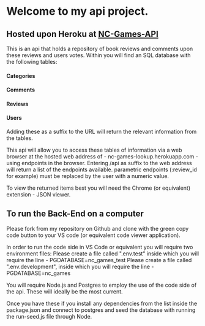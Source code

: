 # Welcome to my api project.

## Hosted upon Heroku at [NC-Games-API](https://nc-games-lookup.herokuapp.com/api)

This is an api that holds a repository of book reviews and comments upon these reviews and users votes.
Within you will find an SQL database with the following tables:

#### Categories

#### Comments

#### Reviews

#### Users

Adding these as a suffix to the URL will return the relevant information from the tables.

This api will allow you to access these tables of information via a web browser at the hosted web address of - nc-games-lookup.herokuapp.com - using endpoints in the browser.
Entering /api as suffix to the web address will return a list of the endpoints available. parametric endpoints (:review_id for example) must be replaced by the user with a numeric value.

To view the returned items best you will need the Chrome (or equivalent) extension - JSON viewer.

## To run the Back-End on a computer

Please fork from my repository on Github and clone with the green copy code button to your VS code (or equivalent code viewer application).

In order to run the code side in VS Code or equivalent you will require two environment files:
Please create a file called ".env.test" inside which you will require the line - PGDATABASE=nc_games_test
Please create a file called ".env.development", inside which you will require the line - PGDATABASE=nc_games

You will require Node.js and Postgres to employ the use of the code side of the api. These will ideally be the most current.

Once you have these if you install any dependencies from the list inside the package.json and connect to postgres and seed the database with running the run-seed.js file through Node.
